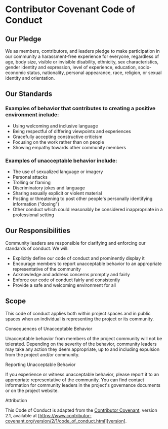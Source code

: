 # Contributor Covenant Code of Conduct

## Our Pledge

We as members, contributors, and leaders pledge to make participation in our community a harassment-free experience for everyone, regardless of age, body size, visible or invisible disability, ethnicity, sex characteristics, gender identity and expression, level of experience, education, socio-economic status, nationality, personal appearance, race, religion, or sexual identity and orientation.

## Our Standards

### Examples of behavior that contributes to creating a positive environment include:

- Using welcoming and inclusive language
- Being respectful of differing viewpoints and experiences
- Gracefully accepting constructive criticism
- Focusing on the work rather than on people
- Showing empathy towards other community members

### Examples of unacceptable behavior include:

- The use of sexualized language or imagery
- Personal attacks
- Trolling or flaming
- Discriminatory jokes and language
- Sharing sexually explicit or violent material
- Posting or threatening to post other people's personally identifying information ("doxing")
- Other conduct which could reasonably be considered inappropriate in a professional setting

## Our Responsibilities

Community leaders are responsible for clarifying and enforcing our standards of conduct. We will:

- Explicitly define our code of conduct and prominently display it
- Encourage members to report unacceptable behavior to an appropriate representative of the community
- Acknowledge and address concerns promptly and fairly
- Enforce our code of conduct fairly and consistently
- Provide a safe and welcoming environment for all

## Scope

This code of conduct applies both within project spaces and in public spaces when an individual is representing the project or its community.

Consequences of Unacceptable Behavior

Unacceptable behavior from members of the project community will not be tolerated. Depending on the severity of the behavior, community leaders may take any action they deem appropriate, up to and including expulsion from the project and/or community.

Reporting Unacceptable Behavior

If you experience or witness unacceptable behavior, please report it to an appropriate representative of the community. You can find contact information for community leaders in the project's governance documents or on the project website.

Attribution

This Code of Conduct is adapted from the [Contributor Covenant][homepage], version 2.1, available at [https://www.contributor-covenant.org/version/2/1/code_of_conduct.html][version].

[homepage]: https://www.contributor-covenant.org
[version]: https://www.contributor-covenant.org/version/2/1/code_of_conduct.html
